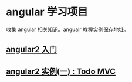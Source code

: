 # angular 学习项目

收集 angular 相关知识。angualr 教程实例保存地址。

## [angular2 入门](https://github.com/bluesummer99/angular-learning-example/tree/master/01-helloworld)

## [angular2 实例(一) : Todo MVC](https://github.com/bluesummer99/angular-learning-example/tree/master/02-todo-app)